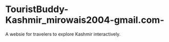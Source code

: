 # TouristBuddy-Kashmir_mirowais2004-gmail.com-
A websie for travelers to explore Kashmir interactively.
